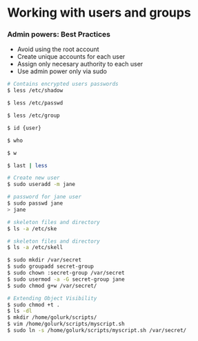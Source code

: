 # Working with users and groups

### Admin powers: Best Practices
* Avoid using the root account
* Create unique accounts for each user
* Assign only necesary authority to each user
* Use admin power only via sudo

```bash
# Contains encrypted users passwords
$ less /etc/shadow

$ less /etc/passwd

$ less /etc/group

$ id {user}

$ who

$ w

$ last | less

# Create new user
$ sudo useradd -m jane

# password for jane user
$ sudo passwd jane
> jane

# skeleton files and directory
$ ls -a /etc/ske

# skeleton files and directory
$ ls -a /etc/skell

$ sudo mkdir /var/secret
$ sudo groupadd secret-group
$ sudo chown :secret-group /var/secret
$ sudo usermod -a -G secret-group jane
$ sudo chmod g+w /var/secret/

# Extending Object Visibility
$ sudo chmod +t .
$ ls -dl
$ mkdir /home/golurk/scripts/
$ vim /home/golurk/scripts/myscript.sh
$ sudo ln -s /home/golurk/scripts/myscript.sh /var/secret/

```
